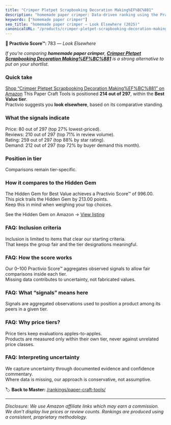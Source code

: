 ```yaml
---
title: "Crimper Pletpet Scrapbooking Decoration Making%EF%BC%881"
description: "homemade paper crimper: Data-driven ranking using the Practivio Score™. Positioned by quality, value, demand, findability, momentum."
keywords: ["homemade paper crimper"]
seo_title: "homemade paper crimper — Look Elsewhere (2025)"
canonicalURL: "/products/crimper-pletpet-scrapbooking-decoration-makingefbc881-B0B5RV4L87/"
---
```


**🚫 Practivio Score™:** 783 — _Look Elsewhere_


*If you're comparing **homemade paper crimper**, **[Crimper Pletpet Scrapbooking Decoration Making%EF%BC%881](https://www.amazon.com/dp/B0B5RV4L87?tag=practivio-20)** is a strong alternative to put on your shortlist.*
### Quick take
[Shop “Crimper Pletpet Scrapbooking Decoration Making%EF%BC%881” on Amazon](https://www.amazon.com/dp/B0B5RV4L87?tag=practivio-20)
This Paper Craft Tools is positioned **214 out of 297**, within the **Best Value tier**.  
Practivio suggests you **look elsewhere**, based on its comparative standing.

### What the signals indicate
Price: 80 out of 297 (top 27% lowest-priced).  
Reviews: 210 out of 297 (top 71% in review volume).  
Rating: 259 out of 297 (top 88% by star rating).  
Demand: 212 out of 297 (top 72% by buyer demand this month).

### Position in tier
Comparisons remain tier-specific.

### How it compares to the Hidden Gem
The Hidden Gem for Best Value achieves a Practivio Score™ of 996.00.  
This pick trails the Hidden Gem by 213.00 points.  
Keep this in mind when weighing your top choices.  

See the Hidden Gem on Amazon → [View listing](https://www.amazon.com/dp/B002YIP97K?tag=practivio-20)

### FAQ: Inclusion criteria
Inclusion is limited to items that clear our starting criteria.  
That keeps the group fair and the tier designations meaningful.

### FAQ: How the score works
Our 0–100 Practivio Score™ aggregates observed signals to allow fair comparisons inside each tier.  
Missing data contributes to uncertainty, not fabricated values.

### FAQ: What “signals” means here
Signals are aggregated observations used to position a product among its peers in a given tier.

### FAQ: Why price tiers?
Price tiers keep evaluations apples-to-apples.  
Products are measured only within their own tier, never against unrelated price classes.

### FAQ: Interpreting uncertainty
We capture uncertainty through documented evidence and confidence commentary.  
Where data is missing, our approach is conservative, not assumptive.


🏷️ **Back to Master:** [/rankings/paper-craft-tools/](/rankings/paper-craft-tools/)

---
_Disclosure: We use Amazon affiliate links which may earn a commission. We don’t display live prices or review counts. Rankings are produced using a consistent, proprietary methodology._

